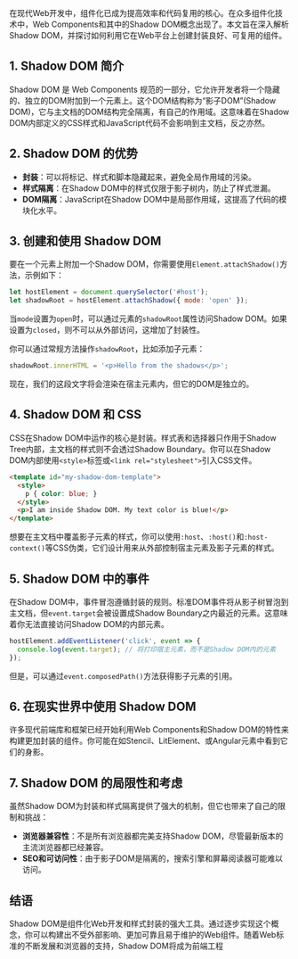 在现代Web开发中，组件化已成为提高效率和代码复用的核心。在众多组件化技术中，Web Components和其中的Shadow DOM概念出现了。本文旨在深入解析Shadow DOM，并探讨如何利用它在Web平台上创建封装良好、可复用的组件。

## 1. Shadow DOM 简介

Shadow DOM 是 Web Components 规范的一部分，它允许开发者将一个隐藏的、独立的DOM附加到一个元素上。这个DOM结构称为“影子DOM”(Shadow DOM)，它与主文档的DOM结构完全隔离，有自己的作用域。这意味着在Shadow DOM内部定义的CSS样式和JavaScript代码不会影响到主文档，反之亦然。

## 2. Shadow DOM 的优势

- **封装**：可以将标记、样式和脚本隐藏起来，避免全局作用域的污染。
- **样式隔离**：在Shadow DOM中的样式仅限于影子树内，防止了样式泄漏。
- **DOM隔离**：JavaScript在Shadow DOM中是局部作用域，这提高了代码的模块化水平。

## 3. 创建和使用 Shadow DOM

要在一个元素上附加一个Shadow DOM，你需要使用`Element.attachShadow()`方法，示例如下：

```javascript
let hostElement = document.querySelector('#host');
let shadowRoot = hostElement.attachShadow({ mode: 'open' });
```

当`mode`设置为`open`时，可以通过元素的`shadowRoot`属性访问Shadow DOM。如果设置为`closed`，则不可以从外部访问，这增加了封装性。

你可以通过常规方法操作`shadowRoot`，比如添加子元素：

```javascript
shadowRoot.innerHTML = '<p>Hello from the shadows</p>';
```

现在，我们的这段文字将会渲染在宿主元素内，但它的DOM是独立的。

## 4. Shadow DOM 和 CSS
CSS在Shadow DOM中运作的核心是封装。样式表和选择器只作用于Shadow Tree内部，主文档的样式则不会透过Shadow Boundary。你可以在Shadow DOM内部使用`<style>`标签或`<link rel="stylesheet">`引入CSS文件。

```html
<template id="my-shadow-dom-template">
  <style>
    p { color: blue; }
  </style>
  <p>I am inside Shadow DOM. My text color is blue!</p>
</template>
```

想要在主文档中覆盖影子元素的样式，你可以使用`:host`、`:host()`和`:host-context()`等CSS伪类，它们设计用来从外部控制宿主元素及影子元素的样式。

## 5. Shadow DOM 中的事件

在Shadow DOM中，事件冒泡遵循封装的规则。标准DOM事件将从影子树冒泡到主文档，但`event.target`会被设置成Shadow Boundary之内最近的元素。这意味着你无法直接访问Shadow DOM的内部元素。

```javascript
hostElement.addEventListener('click', event => {
  console.log(event.target); // 将打印宿主元素，而不是Shadow DOM内的元素
});
```

但是，可以通过`event.composedPath()`方法获得影子元素的引用。

## 6. 在现实世界中使用 Shadow DOM

许多现代前端库和框架已经开始利用Web Components和Shadow DOM的特性来构建更加封装的组件。你可能在如Stencil、LitElement、或Angular元素中看到它们的身影。

## 7. Shadow DOM 的局限性和考虑

虽然Shadow DOM为封装和样式隔离提供了强大的机制，但它也带来了自己的限制和挑战：
- **浏览器兼容性**：不是所有浏览器都完美支持Shadow DOM，尽管最新版本的主流浏览器都已经兼容。
- **SEO和可访问性**：由于影子DOM是隔离的，搜索引擎和屏幕阅读器可能难以访问。

## 结语

Shadow DOM是组件化Web开发和样式封装的强大工具。通过逐步实现这个概念，你可以构建出不受外部影响、更加可靠且易于维护的Web组件。随着Web标准的不断发展和浏览器的支持，Shadow DOM将成为前端工程